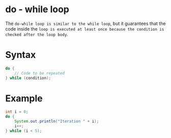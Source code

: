 # do - while loop
The `do-while loop is similar to the while loop`, but it guarantees that the code inside the `loop is executed at least once because the condition is checked after the loop body`.
# Syntax
```java
do {
    // Code to be repeated
} while (condition);
```
# Example
```java
int i = 0;
do {
    System.out.println("Iteration " + i);
    i++;
} while (i < 5);
```

